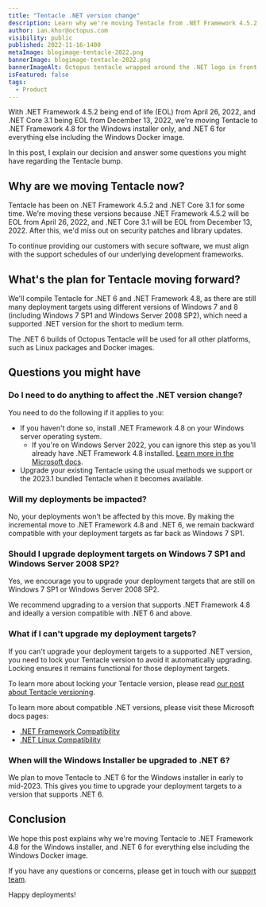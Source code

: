 ```yaml
---
title: "Tentacle .NET version change"
description: Learn why we're moving Tentacle from .NET Framework 4.5.2 & .NET Core 3.1 to .NET Framework 4.8 & .NET 6.
author: ian.khor@octopus.com
visibility: public
published: 2022-11-16-1400
metaImage: blogimage-tentacle-2022.png
bannerImage: blogimage-tentacle-2022.png
bannerImageAlt: Octopus tentacle wrapped around the .NET logo in front of a server
isFeatured: false
tags:
  - Product
---
```


With .NET Framework 4.5.2 being end of life (EOL) from April 26, 2022, and .NET Core 3.1 being EOL from December 13, 2022, we're moving Tentacle to .NET Framework 4.8 for the Windows installer only, and .NET 6 for everything else including the Windows Docker image.

In this post, I explain our decision and answer some questions you might have regarding the Tentacle bump.

## Why are we moving Tentacle now?

Tentacle has been on .NET Framework 4.5.2 and .NET Core 3.1 for some time. We're moving these versions because .NET Framework 4.5.2 will be EOL from April 26, 2022, and .NET Core 3.1 will be EOL from December 13, 2022. After this, we'd miss out on security patches and library updates. 

To continue providing our customers with secure software, we must align with the support schedules of our underlying development frameworks.

## What's the plan for Tentacle moving forward?

We'll compile Tentacle for .NET 6 and .NET Framework 4.8, as there are still many deployment targets using different versions of Windows 7 and 8 (including Windows 7 SP1 and Windows Server 2008 SP2), which need a supported .NET version for the short to medium term.

The .NET 6 builds of Octopus Tentacle will be used for all other platforms, such as Linux packages and Docker images.

## Questions you might have

### Do I need to do anything to affect the .NET version change?

You need to do the following if it applies to you:

- If you haven't done so, install .NET Framework 4.8 on your Windows server operating system.
  - If you're on Windows Server 2022, you can ignore this step as you'll already have .NET Framework 4.8 installed. [Learn more in the Microsoft docs](https://learn.microsoft.com/en-us/dotnet/framework/migration-guide/versions-and-dependencies#net-framework-48).
- Upgrade your existing Tentacle using the usual methods we support or the 2023.1 bundled Tentacle when it becomes available.

### Will my deployments be impacted?

No, your deployments won't be affected by this move. By making the incremental move to .NET Framework 4.8 and .NET 6, we remain backward compatible with your deployment targets as far back as Windows 7 SP1.

### Should I upgrade deployment targets on Windows 7 SP1 and Windows Server 2008 SP2?

Yes, we encourage you to upgrade your deployment targets that are still on Windows 7 SP1 or Windows Server 2008 SP2. 

We recommend upgrading to a version that supports .NET Framework 4.8 and ideally a version compatible with .NET 6 and above.

### What if I can't upgrade my deployment targets?

If you can't upgrade your deployment targets to a supported .NET version, you need to lock your Tentacle version to avoid it automatically upgrading. Locking ensures it remains functional for those deployment targets. 

To learn more about locking your Tentacle version, please read [our post about Tentacle versioning](https://octopus.com/blog/tentacle-versioning#lock-on-the-tentacle).

To learn more about compatible .NET versions, please visit these Microsoft docs pages:

- [.NET Framework Compatibility](https://learn.microsoft.com/en-us/dotnet/framework/migration-guide/versions-and-dependencies#net-framework-48)
- [.NET Linux Compatibility](https://learn.microsoft.com/en-us/dotnet/core/install/linux)

### When will the Windows Installer be upgraded to .NET 6?

We plan to move Tentacle to .NET 6 for the Windows installer in early to mid-2023. This gives you time to upgrade your deployment targets to a version that supports .NET 6.

## Conclusion

We hope this post explains why we're moving Tentacle to .NET Framework 4.8 for the Windows installer, and .NET 6 for everything else including the Windows Docker image. 

If you have any questions or concerns, please get in touch with our [support team](mailto:support@octopus.com). 

Happy deployments!
